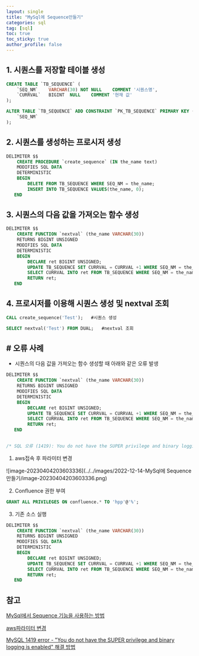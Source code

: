 ```yaml
---
layout: single
title: "MySql에 Sequence만들기"
categories: sql
tag: [sql]
toc: true
toc_sticky: true
author_profile: false
---
```


##  1. 시퀀스를 저장할 테이블 생성

```sql
CREATE TABLE `TB_SEQUENCE` (
	`SEQ_NM`	VARCHAR(30)	NOT NULL	COMMENT '시퀀스명',
	`CURRVAL`	BIGINT	NULL	COMMENT '현재 값'
);

ALTER TABLE `TB_SEQUENCE` ADD CONSTRAINT `PK_TB_SEQUENCE` PRIMARY KEY (
	`SEQ_NM`
);
```

## 2. 시퀀스를 생성하는 프로시저 생성

```sql
DELIMITER $$
    CREATE PROCEDURE `create_sequence` (IN the_name text)
    MODIFIES SQL DATA
    DETERMINISTIC
    BEGIN
        DELETE FROM TB_SEQUENCE WHERE SEQ_NM = the_name;
        INSERT INTO TB_SEQUENCE VALUES(the_name, 0);
   END
```

## 3. 시퀀스의 다음 값을 가져오는 함수 생성

```sql
DELIMITER $$
    CREATE FUNCTION `nextval` (the_name VARCHAR(30))
    RETURNS BIGINT UNSIGNED
    MODIFIES SQL DATA
    DETERMINISTIC
    BEGIN
        DECLARE ret BIGINT UNSIGNED;
        UPDATE TB_SEQUENCE SET CURRVAL = CURRVAL +1 WHERE SEQ_NM = the_name;
        SELECT CURRVAL INTO ret FROM TB_SEQUENCE WHERE SEQ_NM = the_name LIMIT 1;
        RETURN ret;
   END
```

## 4. 프로시저를 이용해 시퀀스 생성 및 nextval 조회

```sql
CALL create_sequence('Test');	#시퀀스 생성

SELECT nextval('Test') FROM DUAL;	#nextval 조회
```



##  # 오류 사례

* 시퀀스의 다음 값을 가져오는 함수 생성할 때 아래와 같은 오류 발생

```sql
DELIMITER $$
    CREATE FUNCTION `nextval` (the_name VARCHAR(30))
    RETURNS BIGINT UNSIGNED
    MODIFIES SQL DATA
    DETERMINISTIC
    BEGIN
        DECLARE ret BIGINT UNSIGNED;
        UPDATE TB_SEQUENCE SET CURRVAL = CURRVAL +1 WHERE SEQ_NM = the_name;
        SELECT CURRVAL INTO ret FROM TB_SEQUENCE WHERE SEQ_NM = the_name LIMIT 1;
        RETURN ret;
   END
   

/* SQL 오류 (1419): You do not have the SUPER privilege and binary logging is enabled (you might want to use the less safe log_bin_trust_function_creators variable) */
```



1. aws접속 후 파라미터 변경

![image-20230404203603336](../../images/2022-12-14-MySql에 Sequence만들기/image-20230404203603336.png)

2. Confluence 권한 부여

```sql
GRANT ALL PRIVILEGES ON confluence.* TO 'hpp'@'%';
```

3. 기존 소스 실행

```sql
DELIMITER $$
    CREATE FUNCTION `nextval` (the_name VARCHAR(30))
    RETURNS BIGINT UNSIGNED
    MODIFIES SQL DATA
    DETERMINISTIC
    BEGIN
        DECLARE ret BIGINT UNSIGNED;
        UPDATE TB_SEQUENCE SET CURRVAL = CURRVAL +1 WHERE SEQ_NM = the_name;
        SELECT CURRVAL INTO ret FROM TB_SEQUENCE WHERE SEQ_NM = the_name LIMIT 1;
        RETURN ret;
   END
```



## 참고

<a href="https://proudin.tistory.com/entry/MySql%EC%97%90%EC%84%9C-Sequence-%EA%B8%B0%EB%8A%A5%EC%9D%84-%EC%82%AC%EC%9A%A9%ED%95%98%EB%8A%94-%EB%B0%A9%EB%B2%95" target="_blank">MySql에서 Sequence 기능을 사용하는 방법</a>

<a href="https://xively.tistory.com/26">aws파라미터 변경</a>

<a href="https://www.lesstif.com/dbms/mysql-1419-error-you-do-not-have-the-super-privilege-and-binary-logging-is-enabled-106856957.html">MySQL 1419 error - "You do not have the SUPER privilege and binary logging is enabled" 해결 방법</a>
